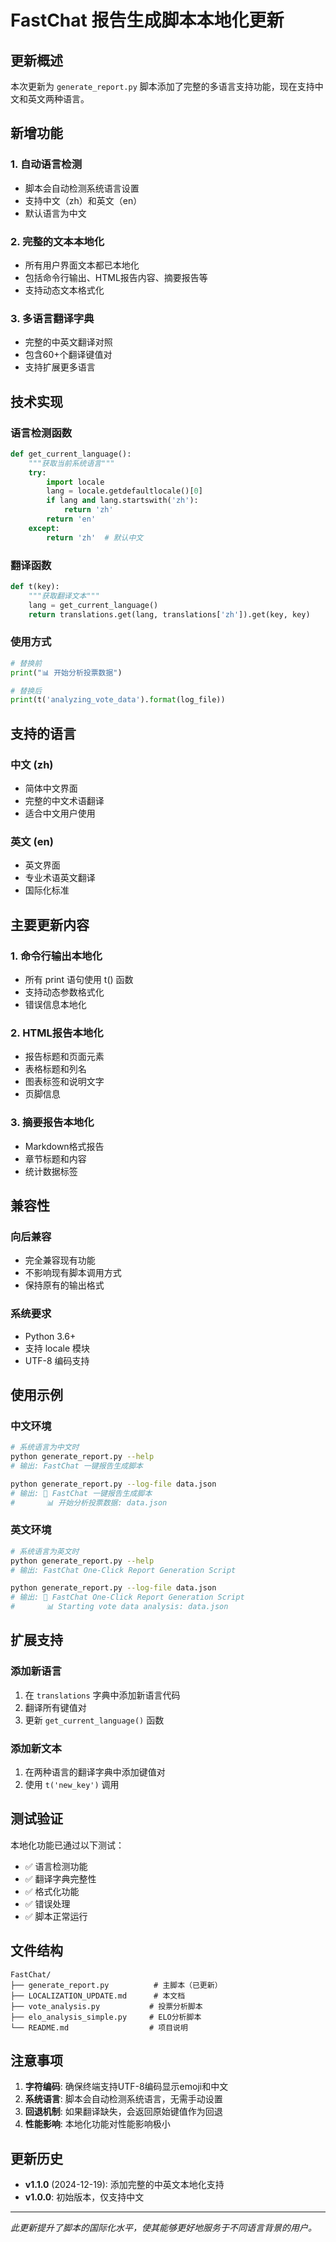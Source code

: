 # FastChat 报告生成脚本本地化更新

## 更新概述

本次更新为 `generate_report.py` 脚本添加了完整的多语言支持功能，现在支持中文和英文两种语言。

## 新增功能

### 1. 自动语言检测
- 脚本会自动检测系统语言设置
- 支持中文（zh）和英文（en）
- 默认语言为中文

### 2. 完整的文本本地化
- 所有用户界面文本都已本地化
- 包括命令行输出、HTML报告内容、摘要报告等
- 支持动态文本格式化

### 3. 多语言翻译字典
- 完整的中英文翻译对照
- 包含60+个翻译键值对
- 支持扩展更多语言

## 技术实现

### 语言检测函数
```python
def get_current_language():
    """获取当前系统语言"""
    try:
        import locale
        lang = locale.getdefaultlocale()[0]
        if lang and lang.startswith('zh'):
            return 'zh'
        return 'en'
    except:
        return 'zh'  # 默认中文
```

### 翻译函数
```python
def t(key):
    """获取翻译文本"""
    lang = get_current_language()
    return translations.get(lang, translations['zh']).get(key, key)
```

### 使用方式
```python
# 替换前
print("📊 开始分析投票数据")

# 替换后
print(t('analyzing_vote_data').format(log_file))
```

## 支持的语言

### 中文 (zh)
- 简体中文界面
- 完整的中文术语翻译
- 适合中文用户使用

### 英文 (en)
- 英文界面
- 专业术语英文翻译
- 国际化标准

## 主要更新内容

### 1. 命令行输出本地化
- 所有 print 语句使用 t() 函数
- 支持动态参数格式化
- 错误信息本地化

### 2. HTML报告本地化
- 报告标题和页面元素
- 表格标题和列名
- 图表标签和说明文字
- 页脚信息

### 3. 摘要报告本地化
- Markdown格式报告
- 章节标题和内容
- 统计数据标签

## 兼容性

### 向后兼容
- 完全兼容现有功能
- 不影响现有脚本调用方式
- 保持原有的输出格式

### 系统要求
- Python 3.6+
- 支持 locale 模块
- UTF-8 编码支持

## 使用示例

### 中文环境
```bash
# 系统语言为中文时
python generate_report.py --help
# 输出: FastChat 一键报告生成脚本

python generate_report.py --log-file data.json
# 输出: 🚀 FastChat 一键报告生成脚本
#       📊 开始分析投票数据: data.json
```

### 英文环境
```bash
# 系统语言为英文时
python generate_report.py --help
# 输出: FastChat One-Click Report Generation Script

python generate_report.py --log-file data.json
# 输出: 🚀 FastChat One-Click Report Generation Script
#       📊 Starting vote data analysis: data.json
```

## 扩展支持

### 添加新语言
1. 在 `translations` 字典中添加新语言代码
2. 翻译所有键值对
3. 更新 `get_current_language()` 函数

### 添加新文本
1. 在两种语言的翻译字典中添加键值对
2. 使用 `t('new_key')` 调用

## 测试验证

本地化功能已通过以下测试：
- ✅ 语言检测功能
- ✅ 翻译字典完整性
- ✅ 格式化功能
- ✅ 错误处理
- ✅ 脚本正常运行

## 文件结构

```
FastChat/
├── generate_report.py          # 主脚本（已更新）
├── LOCALIZATION_UPDATE.md      # 本文档
├── vote_analysis.py           # 投票分析脚本
├── elo_analysis_simple.py     # ELO分析脚本
└── README.md                  # 项目说明
```

## 注意事项

1. **字符编码**: 确保终端支持UTF-8编码显示emoji和中文
2. **系统语言**: 脚本会自动检测系统语言，无需手动设置
3. **回退机制**: 如果翻译缺失，会返回原始键值作为回退
4. **性能影响**: 本地化功能对性能影响极小

## 更新历史

- **v1.1.0** (2024-12-19): 添加完整的中英文本地化支持
- **v1.0.0**: 初始版本，仅支持中文

---

*此更新提升了脚本的国际化水平，使其能够更好地服务于不同语言背景的用户。* 